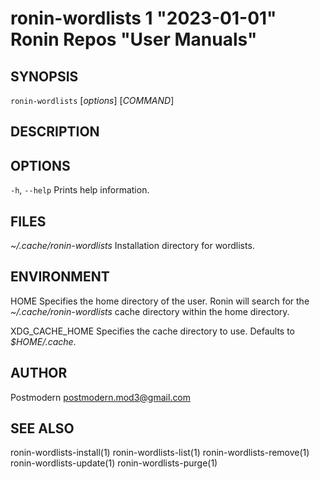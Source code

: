 # ronin-wordlists 1 "2023-01-01" Ronin Repos "User Manuals"

## SYNOPSIS

`ronin-wordlists` [*options*] [*COMMAND*]

## DESCRIPTION

## OPTIONS

`-h`, `--help`
  Prints help information.

## FILES

*~/.cache/ronin-wordlists*
	Installation directory for wordlists.

## ENVIRONMENT

HOME
	Specifies the home directory of the user. Ronin will search for the
	*~/.cache/ronin-wordlists* cache directory within the home directory.

XDG_CACHE_HOME
  Specifies the cache directory to use. Defaults to *$HOME/.cache*.

## AUTHOR

Postmodern <postmodern.mod3@gmail.com>

## SEE ALSO

ronin-wordlists-install(1) ronin-wordlists-list(1) ronin-wordlists-remove(1) ronin-wordlists-update(1) ronin-wordlists-purge(1)
